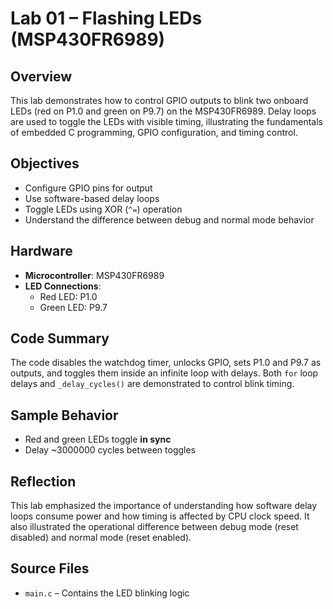# Lab 01 – Flashing LEDs (MSP430FR6989)

## Overview
This lab demonstrates how to control GPIO outputs to blink two onboard LEDs (red on P1.0 and green on P9.7) on the MSP430FR6989. Delay loops are used to toggle the LEDs with visible timing, illustrating the fundamentals of embedded C programming, GPIO configuration, and timing control.

## Objectives
- Configure GPIO pins for output
- Use software-based delay loops
- Toggle LEDs using XOR (`^=`) operation
- Understand the difference between debug and normal mode behavior

## Hardware
- **Microcontroller**: MSP430FR6989
- **LED Connections**:
  - Red LED: P1.0
  - Green LED: P9.7

## Code Summary
The code disables the watchdog timer, unlocks GPIO, sets P1.0 and P9.7 as outputs, and toggles them inside an infinite loop with delays. Both `for` loop delays and `_delay_cycles()` are demonstrated to control blink timing.

## Sample Behavior
- Red and green LEDs toggle **in sync**
- Delay ~3000000 cycles between toggles

## Reflection
This lab emphasized the importance of understanding how software delay loops consume power and how timing is affected by CPU clock speed. It also illustrated the operational difference between debug mode (reset disabled) and normal mode (reset enabled).

## Source Files
- `main.c` – Contains the LED blinking logic
